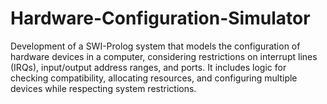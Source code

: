 # Hardware-Configuration-Simulator
Development of a SWI-Prolog system that models the configuration of hardware devices in a computer, considering restrictions on interrupt lines (IRQs), input/output address ranges, and ports. It includes logic for checking compatibility, allocating resources, and configuring multiple devices while respecting system restrictions.

